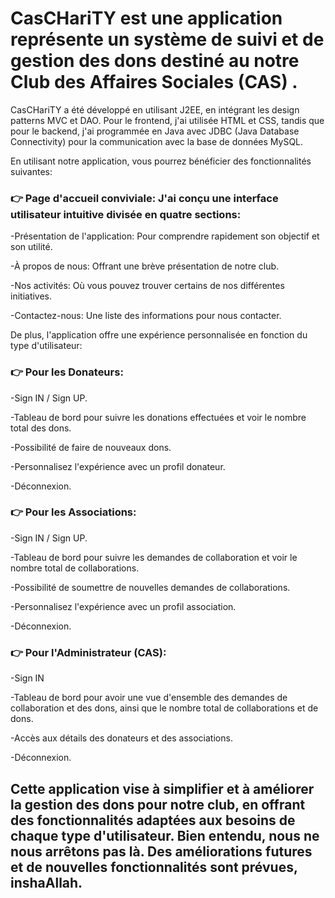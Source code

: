 # CasCHariTY est une application représente un système de suivi et de gestion des dons destiné au notre Club des Affaires Sociales (CAS) .

CasCHariTY a été développé en utilisant J2EE, en intégrant les design patterns MVC et DAO. Pour le frontend, j'ai utilisée HTML et CSS, tandis que pour le backend, j'ai programmée en Java avec JDBC (Java Database Connectivity) pour la communication avec la base de données MySQL.

En utilisant notre application, vous pourrez bénéficier des fonctionnalités suivantes:

### 👉 Page d'accueil conviviale: J'ai conçu une interface utilisateur intuitive divisée en quatre sections:
-Présentation de l'application: Pour comprendre rapidement son objectif et son utilité.

-À propos de nous: Offrant une brève présentation de notre club.

-Nos activités: Où vous pouvez trouver certains de nos différentes initiatives.

-Contactez-nous: Une liste des informations pour nous contacter.

De plus, l'application offre une expérience personnalisée en fonction du type d'utilisateur:

### 👉 Pour les Donateurs:
-Sign IN / Sign UP.

-Tableau de bord pour suivre les donations effectuées et voir le nombre total des dons.

-Possibilité de faire de nouveaux dons.

-Personnalisez l'expérience avec un profil donateur.

-Déconnexion.

### 👉 Pour les Associations:
-Sign IN / Sign UP.

-Tableau de bord pour suivre les demandes de collaboration et voir le nombre total de collaborations.

-Possibilité de soumettre de nouvelles demandes de collaborations.

-Personnalisez l'expérience avec un profil association.

-Déconnexion.

### 👉 Pour l'Administrateur (CAS):
-Sign IN

-Tableau de bord pour avoir une vue d'ensemble des demandes de collaboration et des dons, ainsi que le nombre total de collaborations et de dons.

-Accès aux détails des donateurs et des associations.

-Déconnexion.

## Cette application vise à simplifier et à améliorer la gestion des dons pour notre club, en offrant des fonctionnalités adaptées aux besoins de chaque type d'utilisateur. Bien entendu, nous ne nous arrêtons pas là. Des améliorations futures et de nouvelles fonctionnalités sont prévues, inshaAllah.
